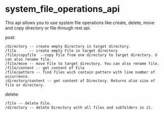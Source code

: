 # system_file_operations_api

This api allows you to use system file operations like create, delete, move and copy directory or file through rest api.

post:
    
    /directory -- create empty Directory in target directory. 
    /file      -- create empty File in target directory  
    /file/copyfile  --copy File from one directory to target directory. U can also rename file.
    /file/move -- move File to target directory. You can also rename file.
    /file/content -- get content of File
    /file/pattern -- find files wich contain pattern with line number of occurrence.
    /directory/content -- get content of Directory. Returns also size of file or directory.
delete:

    /file -- delete File.
    /directory -- delete Directory with all files and subfolders in it.
